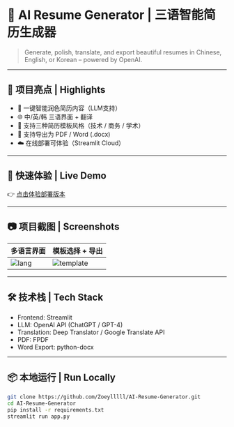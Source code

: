 # 🧠 AI Resume Generator | 三语智能简历生成器

> Generate, polish, translate, and export beautiful resumes in Chinese, English, or Korean – powered by OpenAI.

---

## 🌟 项目亮点 | Highlights

- 🧠 一键智能润色简历内容（LLM支持）
- 🌐 中/英/韩 三语界面 + 翻译
- 🎨 支持三种简历模板风格（技术 / 商务 / 学术）
- 📄 支持导出为 PDF / Word (.docx)
- ☁️ 在线部署可体验（Streamlit Cloud）

---

## 🚀 快速体验 | Live Demo

👉 [点击体验部署版本](https://your-project-link.streamlit.app)

---

## 📷 项目截图 | Screenshots

| 多语言界面 | 模板选择 + 导出 |
|------------|----------------|
| ![lang](./screenshots/lang.png) | ![template](./screenshots/template.png) |

---

## 🛠 技术栈 | Tech Stack

- Frontend: Streamlit
- LLM: OpenAI API (ChatGPT / GPT-4)
- Translation: Deep Translator / Google Translate API
- PDF: FPDF
- Word Export: python-docx

---

## 📦 本地运行 | Run Locally

```bash
git clone https://github.com/Zoeylllll/AI-Resume-Generator.git
cd AI-Resume-Generator
pip install -r requirements.txt
streamlit run app.py
